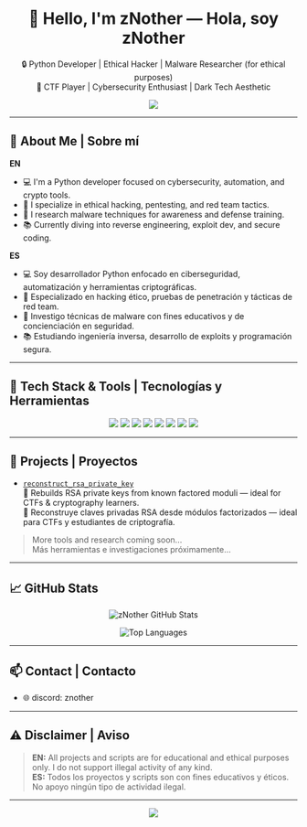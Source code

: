 <div align="center">

<h1>👋 Hello, I'm zNother — Hola, soy zNother</h1>

🔒 Python Developer | Ethical Hacker | Malware Researcher (for ethical purposes)  
🧠 CTF Player | Cybersecurity Enthusiast | Dark Tech Aesthetic

<img src="https://capsule-render.vercel.app/api?type=wave&color=0d1117&height=120&section=header"/>

</div>

---

## 🧠 About Me | Sobre mí

**EN**  
- 💻 I'm a Python developer focused on cybersecurity, automation, and crypto tools.  
- 🔴 I specialize in ethical hacking, pentesting, and red team tactics.  
- 👿 I research malware techniques for awareness and defense training.  
- 📚 Currently diving into reverse engineering, exploit dev, and secure coding.

**ES**  
- 💻 Soy desarrollador Python enfocado en ciberseguridad, automatización y herramientas criptográficas.  
- 🔴 Especializado en hacking ético, pruebas de penetración y tácticas de red team.  
- 👿 Investigo técnicas de malware con fines educativos y de concienciación en seguridad.  
- 📚 Estudiando ingeniería inversa, desarrollo de exploits y programación segura.

---

## 🧰 Tech Stack & Tools | Tecnologías y Herramientas

<div align="center">

<img src="https://img.shields.io/badge/Python-3776AB?style=for-the-badge&logo=python&logoColor=white"/>
<img src="https://img.shields.io/badge/Bash-121011?style=for-the-badge&logo=gnubash&logoColor=white"/>
<img src="https://img.shields.io/badge/Ghidra-FF0000?style=for-the-badge&logo=ghidra&logoColor=white"/>
<img src="https://img.shields.io/badge/SageMath-000000?style=for-the-badge&logoColor=white"/>
<img src="https://img.shields.io/badge/Pwntools-darkred?style=for-the-badge"/>
<img src="https://img.shields.io/badge/Burp%20Suite-FF6F00?style=for-the-badge&logo=burpsuite&logoColor=white"/>
<img src="https://img.shields.io/badge/Nmap-214C74?style=for-the-badge"/>
<img src="https://img.shields.io/badge/Linux-FCC624?style=for-the-badge&logo=linux&logoColor=black"/>

</div>

---

## 📂 Projects | Proyectos

- [`reconstruct_rsa_private_key`](https://github.com/notherfx/reconstruct_rsa_private_key)  
  🔐 Rebuilds RSA private keys from known factored moduli — ideal for CTFs & cryptography learners.  
  🔐 Reconstruye claves privadas RSA desde módulos factorizados — ideal para CTFs y estudiantes de criptografía.

> More tools and research coming soon...  
> Más herramientas e investigaciones próximamente...

---

## 📈 GitHub Stats

<div align="center">

![zNother GitHub Stats](https://github-readme-stats.vercel.app/api?username=notherfx&show_icons=true&theme=tokyonight&hide_border=true&count_private=true)

![Top Languages](https://github-readme-stats.vercel.app/api/top-langs/?username=notherfx&layout=compact&theme=tokyonight&hide_border=true)

</div>

---

## 📫 Contact | Contacto

- 🌐 discord: znother

---

## ⚠️ Disclaimer | Aviso

> **EN:** All projects and scripts are for educational and ethical purposes only. I do not support illegal activity of any kind.  
> **ES:** Todos los proyectos y scripts son con fines educativos y éticos. No apoyo ningún tipo de actividad ilegal.

---

<div align="center">
  
<img src="https://capsule-render.vercel.app/api?type=wave&color=0d1117&height=100&section=footer"/>

</div>
